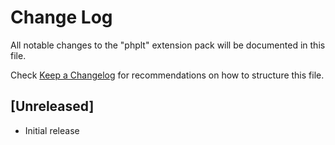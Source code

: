 # Change Log
All notable changes to the "phplt" extension pack will be documented in this file.

Check [Keep a Changelog](http://keepachangelog.com/) for recommendations on how to structure this file.

## [Unreleased]
- Initial release
